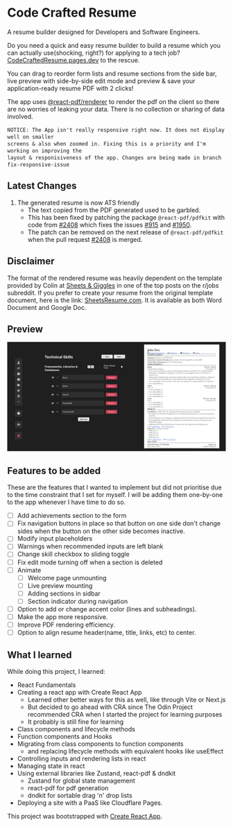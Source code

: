 # Code Crafted Resume

A resume builder designed for Developers and Software Engineers.

Do you need a quick and easy resume builder to build a resume which you can actually use(shocking, right?) for applying to a tech job? [CodeCraftedResume.pages.dev](https://codecraftedresume.pages.dev/) to the rescue.

You can drag to reorder form lists and resume sections from the side bar, live preview with side-by-side edit mode and preview & save your application-ready resume PDF with 2 clicks!

The app uses [@react-pdf/renderer](https://react-pdf.org/) to render the pdf on the client so there are no worries of leaking your data. There is no collection or sharing of data involved.

```
NOTICE: The App isn't really responsive right now. It does not display well on smaller 
screens & also when zoomed in. Fixing this is a priority and I'm working on improving the 
layout & responisiveness of the app. Changes are being made in branch fix-responsive-issue
```

## Latest Changes

1. The generated resume is now ATS friendly
   - The text copied from the PDF generated used to be garbled.
   - This has been fixed by patching the package `@react-pdf/pdfkit` with code from [#2408](https://github.com/diegomura/react-pdf/pull/2408) which fixes the issues [#915](https://github.com/diegomura/react-pdf/issues/915) and [#1950](https://github.com/diegomura/react-pdf/issues/1950).
   - The patch can be removed on the next release of `@react-pdf/pdfkit` when the pull request [#2408](https://github.com/diegomura/react-pdf/pull/2408) is merged.

## Disclaimer

The format of the rendered resume was heavily dependent on the template provided by Colin at [Sheets & Giggles](https://sheetsgiggles.com/) in one of the top posts on the r/jobs subreddit. If you prefer to create your resume from the original template document, here is the link: [SheetsResume.com](https://sheetsresume.com/resume-template/). It is available as both Word Document and Google Doc.

## Preview

![Fom Preview](preview.png)

## Features to be added

These are the features that I wanted to implement but did not prioritise due to the time constraint that I set for myself. I will be adding them one-by-one to the app whenever I have time to do so.

- [ ] Add achievements section to the form
- [ ] Fix navigation buttons in place so that button on one side don't change sides when the button on the other side becomes inactive.
- [ ] Modify input placeholders
- [ ] Warnings when recommended inputs are left blank
- [ ] Change skill checkbox to sliding toggle
- [ ] Fix edit mode turning off when a section is deleted
- [ ] Animate
  - [ ] Welcome page unmounting
  - [ ] Live preview mounting
  - [ ] Adding sections in sidbar
  - [ ] Section indicator during navigation
- [ ] Option to add or change accent color (lines and subheadings).
- [ ] Make the app more responsive.
- [ ] Improve PDF rendering efficiency.
- [ ] Option to align resume header(name, title, links, etc) to center.

## What I learned

While doing this project, I learned:
- React Fundamentals
- Creating a react app with Create React App
  - Learned other better ways for this as well, like through Vite or Next.js
  - But decided to go ahead with CRA since The Odin Project recommended CRA when I started the project for learning purposes
  - It probably is still fine for learning
- Class components and lifecycle methods
- Function components and Hooks
- Migrating from class components to function components
  - and replacing lifecycle methods with equivalent hooks like useEffect
- Controlling inputs and rendering lists in react
- Managing state in react
- Using external libraries like Zustand, react-pdf & dndkit
  - Zustand for global state management
  - react-pdf for pdf generation
  - dndkit for sortable drag 'n' drop lists
- Deploying a site with a PaaS like Cloudflare Pages.

This project was bootstrapped with [Create React App](https://github.com/facebook/create-react-app).
